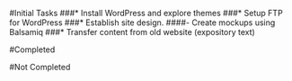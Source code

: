 #Initial Tasks
###* Install WordPress and explore themes
###* Setup FTP for WordPress
###* Establish site design.
####- Create mockups using Balsamiq
###* Transfer content from old website (expository text)

#Completed

#Not Completed
